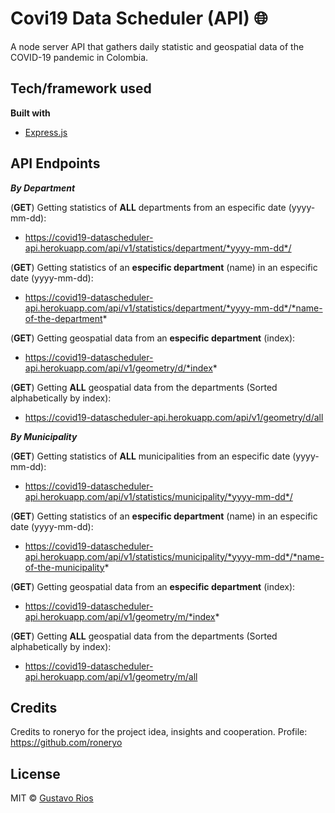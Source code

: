 # Covi19 Data Scheduler (API) 🌐

A node server API that gathers daily statistic and geospatial data of the COVID-19 pandemic in Colombia.

## Tech/framework used

<b>Built with</b>

- [Express.js](https://expressjs.com)

## **API Endpoints**

**_By Department_**

(**GET**) Getting statistics of **ALL** departments from an especific date (yyyy-mm-dd):

- https://covid19-datascheduler-api.herokuapp.com/api/v1/statistics/department/*yyyy-mm-dd*/

(**GET**) Getting statistics of an **especific department** (name) in an especific date (yyyy-mm-dd):

- https://covid19-datascheduler-api.herokuapp.com/api/v1/statistics/department/*yyyy-mm-dd*/*name-of-the-department*

(**GET**) Getting geospatial data from an **especific department** (index):

- https://covid19-datascheduler-api.herokuapp.com/api/v1/geometry/d/*index*

(**GET**) Getting **ALL** geospatial data from the departments (Sorted alphabetically by index):

- https://covid19-datascheduler-api.herokuapp.com/api/v1/geometry/d/all

**_By Municipality_**

(**GET**) Getting statistics of **ALL** municipalities from an especific date (yyyy-mm-dd):

- https://covid19-datascheduler-api.herokuapp.com/api/v1/statistics/municipality/*yyyy-mm-dd*/

(**GET**) Getting statistics of an **especific department** (name) in an especific date (yyyy-mm-dd):

- https://covid19-datascheduler-api.herokuapp.com/api/v1/statistics/municipality/*yyyy-mm-dd*/*name-of-the-municipality*

(**GET**) Getting geospatial data from an **especific department** (index):

- https://covid19-datascheduler-api.herokuapp.com/api/v1/geometry/m/*index*

(**GET**) Getting **ALL** geospatial data from the departments (Sorted alphabetically by index):

- https://covid19-datascheduler-api.herokuapp.com/api/v1/geometry/m/all

## Credits

Credits to roneryo for the project idea, insights and cooperation. Profile: https://github.com/roneryo

## License

MIT © [Gustavo Rios]()
